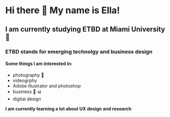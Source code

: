 # Hi there 👋 My name is Ella!
## I am currently studying ETBD at Miami University :dizzy:
### ETBD stands for emerging technolgy and business design
#### Some things I am interested in:
  - photography :camera_flash:
  - videogrphy 
  - Adobe illustrator and photoshop
  - business :money_with_wings: :bar_chart:
  - digital design

    
**I am currently learning a lot about UX design and research**
